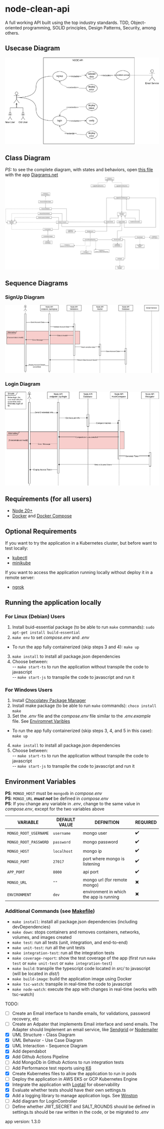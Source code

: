 # node-clean-api
A full working API built using the top industry standards. TDD, Object-oriented programming, SOLID principles, Design Patterns, Security, among others.

## Usecase Diagram
![Node API Usecase Diagram](/diagrams/UML/node-api.usecase.drawio.png)

## Class Diagram
*PS:* to see the complete diagram, with states and behaviors, open [this file](/diagrams/UML/node-api.class.drawio) with the app [Diagrams.net](https://www.diagrams.net/)
![Node API Class Diagram](/diagrams/UML/node-api.class.drawio.png)

## Sequence Diagrams

### SignUp Diagram
![Node API SignUp Sequence Diagram](/diagrams/UML/node-api.signup.sequence.drawio.png)

### Login Diagram
![Node API Class Diagram](/diagrams/UML/node-api.login.sequence.drawio.png)

## Requirements (for all users)
* [Node 20+](https://nodejs.org/en)
* [Docker](https://docs.docker.com/engine/install/) and [Docker Compose](https://docs.docker.com/compose/)

## Optional Requirements
If you want to try the application in a Kubernetes cluster, but before want to test locally:  
* [kubectl](https://kubernetes.io/docs/tasks/tools/)
* [minikube](https://minikube.sigs.k8s.io/docs/start/)

If you want to access the application running locally without deploy it in a remote server:
* [ngrok](https://ngrok.com/)

## Running the application locally

### For Linux (Debian) Users
1. Install buid-essential package (to be able to run `make` commands): `sudo apt-get install build-essential`
2. `make env` to set *compose.env* and *.env*
* To run the app fully containerized (skip steps 3 and 4): `make up`
3. `make install` to install all package.json dependencies
4. Choose between:  
-- `make start-ts` to run the application without transpile the code to javascript  
-- `make start-js` to transpile the code to javascript and run it

### For Windows Users
1. Install [Chocolatey Package Manager](https://chocolatey.org/install)
2. Install make package (to be able to run `make` commands): `choco install make`
3. Set the *.env* file and the *compose.env* file similar to the *.env.example* file. See [Enviromnet Varibles](https://github.com/guimassoqueto/node-api-clean-architecture#environment-variables)
* To run the app fully containerized (skip steps 3, 4, and 5 in this case): `make up`
4. `make install` to install all package.json dependencies
5. Choose between:  
-- `make start-ts` to run the application without transpile the code to javascript  
-- `make start-js` to transpile the code to javascript and run it

## Environment Variables

**PS**: `MONGO_HOST` must be `mongodb`  in *compose.env*  
**PS**: `MONGO_URL` ***must not*** be defined in *compose.env*   
**PS**: If you change any variable in *.env*, change to the same value in *compose.env*, except for the two variables above  

|     VARIABLE           |DEFAULT VALUE                          |DEFINITION                         | REQUIRED|
|----------------|-------------------------------|-----------------------------|----|
|`MONGO_ROOT_USERNAME`|`username`            |mongo user            |:heavy_check_mark:|
|`MONGO_ROOT_PASSWORD`          |`password`            |mongo password            |:heavy_check_mark:|
|`MONGO_HOST`         |`localhost`|mongo ip|:heavy_check_mark:|
|`MONGO_PORT`|`27017`            |port where mongo is listening            |:heavy_check_mark:|
|`APP_PORT`|`8000`            |api port            |:heavy_check_mark:|
|`MONGO_URL`|`""`            |mongo url (for remote mongo)           |:heavy_multiplication_x:|
|`ENVIRONMENT`|`dev`            |environment in which the app is running            |:heavy_multiplication_x:|

### Additional Commands (see [Makefile](Makefile))
* `make install`: install all package.json dependencies (including devDependencies)
* `make down`: stops containers and removes containers, networks, volumes, and images created
* `make test`: run all tests (unit, integration, and end-to-end)
* `make unit-test`: run all the unit tests
* `make integration-test`: run all the integration tests
* `make coverage-report`: show the test coverage of the app (first run `make test` or `make unit-test` or `make integration-test`)
* `make build`: transpile the typescript code located in *src/* to javascript (will be located in *dist/*)
* `make build-image`: build the application image using Docker
* `make tsc-watch`: transpile in real-time the code to javascript
* `make node-watch`: execute the app with changes in real-time (works with tsc-watch)


TODO:
- [ ] Create an Email interface to handle emails, for validations, password recovery, etc
- [ ] Create an Adpater that implements Email interface and send emails. The Adapter should Implement an email service, like [Sendgrid](https://www.npmjs.com/package/@sendgrid/mail) or [Nodemailer](https://www.npmjs.com/package/nodemailer)
- [x] UML Structure - Class Diagram
- [x] UML Behavior - Use Case Diagram
- [x] UML Interaction - Sequence Diagram
- [x] Add dependabot
- [x] Add Github Actions Pipeline
- [ ] Add MongoDb in Github Actions to run integration tests
- [ ] Add Performance test reports using [K6](https://k6.io/)
- [x] Create Kubernetes files to allow the application to run in pods
- [ ] Deploy the application in AWS EKS or GCP Kubernetes Engine
- [x] Integrate the application with [Logtail](https://logtail.com) for observability
- [x] Evaluate whether tests should have their own settings.ts
- [x] Add a logging library to manage application logs. See [Winston](https://www.npmjs.com/package/winston)
- [ ] Add diagram for LoginController
- [ ] Define whether JWT_SECRET and SALT_ROUNDS should be defined in settings.ts should be raw written in the code, or be migrated to *.env*

app version: 1.3.0

